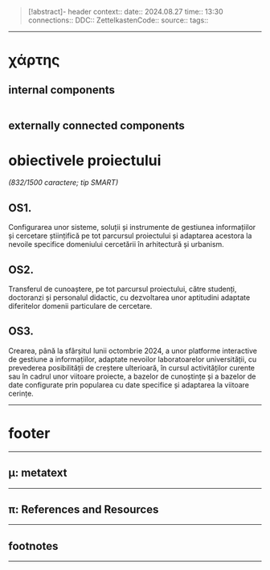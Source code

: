 > [!abstract]- header
> context:: 
> date:: 2024.08.27
> time:: 13:30
> connections:: 
> DDC:: 
> ZettelkastenCode:: 
> source:: 
> tags:: 

---
# χάρτης
## internal components
```table-of-contents
```

## externally connected components


# obiectivele proiectului
*(832/1500 caractere; tip SMART)*
## OS1.
Configurarea unor sisteme, soluții și instrumente de gestiunea informațiilor și cercetare științifică pe tot parcursul proiectului și adaptarea acestora la nevoile specifice domeniului cercetării în arhitectură și urbanism.
## OS2.
Transferul de cunoaștere, pe tot parcursul proiectului, către studenți, doctoranzi și personalul didactic, cu dezvoltarea unor aptitudini adaptate diferitelor domenii particulare de cercetare.
## OS3.
Crearea, până la sfârșitul lunii octombrie 2024, a unor platforme interactive de gestiune a informațiilor, adaptate nevoilor laboratoarelor universității, cu prevederea posibilității de creștere ulterioară, în cursul activităților curente sau în cadrul unor viitoare proiecte, a bazelor de cunoștințe și a bazelor de date configurate prin popularea cu date specifice și adaptarea la viitoare cerințe.


---
# footer
---
## μ: metatext


---
## π: References and Resources

---

## footnotes
---

